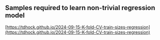 ## Samples required to learn non-trivial regression model
[https://tdhock.github.io/2024-09-15-K-fold-CV-train-sizes-regression](https://tdhock.github.io/2024-09-15-K-fold-CV-train-sizes-regression)

